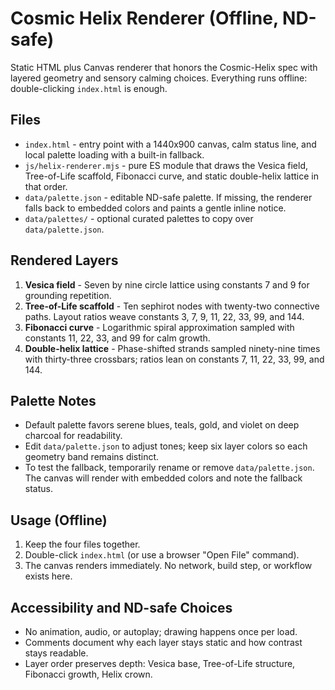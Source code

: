 # Cosmic Helix Renderer (Offline, ND-safe)

Static HTML plus Canvas renderer that honors the Cosmic-Helix spec with layered geometry and sensory calming choices. Everything runs offline: double-clicking `index.html` is enough.

## Files

- `index.html` - entry point with a 1440x900 canvas, calm status line, and local palette loading with a built-in fallback.
- `js/helix-renderer.mjs` - pure ES module that draws the Vesica field, Tree-of-Life scaffold, Fibonacci curve, and static double-helix lattice in that order.
- `data/palette.json` - editable ND-safe palette. If missing, the renderer falls back to embedded colors and paints a gentle inline notice.
- `data/palettes/` - optional curated palettes to copy over `data/palette.json`.

## Rendered Layers
1. **Vesica field** - Seven by nine circle lattice using constants 7 and 9 for grounding repetition.
2. **Tree-of-Life scaffold** - Ten sephirot nodes with twenty-two connective paths. Layout ratios weave constants 3, 7, 9, 11, 22, 33, 99, and 144.
3. **Fibonacci curve** - Logarithmic spiral approximation sampled with constants 11, 22, 33, and 99 for calm growth.
4. **Double-helix lattice** - Phase-shifted strands sampled ninety-nine times with thirty-three crossbars; ratios lean on constants 7, 11, 22, 33, 99, and 144.

## Palette Notes
- Default palette favors serene blues, teals, gold, and violet on deep charcoal for readability.
- Edit `data/palette.json` to adjust tones; keep six layer colors so each geometry band remains distinct.
- To test the fallback, temporarily rename or remove `data/palette.json`. The canvas will render with embedded colors and note the fallback status.

## Usage (Offline)
1. Keep the four files together.
2. Double-click `index.html` (or use a browser "Open File" command).
3. The canvas renders immediately. No network, build step, or workflow exists here.

## Accessibility and ND-safe Choices
- No animation, audio, or autoplay; drawing happens once per load.
- Comments document why each layer stays static and how contrast stays readable.
- Layer order preserves depth: Vesica base, Tree-of-Life structure, Fibonacci growth, Helix crown.
